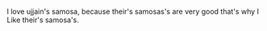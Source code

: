  I love ujjain's samosa, because their's samosas's are very good that's why I Like their's samosa's.